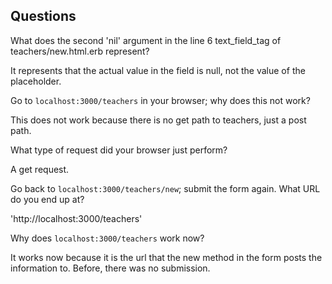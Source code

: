 ## Questions

What does the second 'nil' argument in the line 6 text_field_tag of teachers/new.html.erb represent?

It represents that the actual value in the field is null, not the value of the placeholder.

Go to `localhost:3000/teachers` in your browser; why does this not work?

This does not work because there is no get path to teachers, just a post path.

What type of request did your browser just perform?

A get request.

Go back to `localhost:3000/teachers/new`; submit the form again. What URL do you end up at?

'http://localhost:3000/teachers'

Why does `localhost:3000/teachers` work now?

It works now because it is the url that the new method in the form posts the information to. Before, there was no submission.

